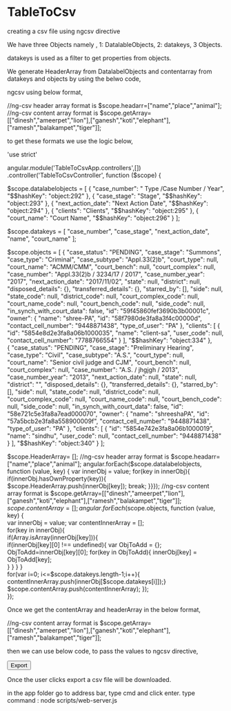 # TableToCsv
creating  a csv file using ngcsv directive


We have three Objects namely , 1: DatalableObjects, 2: datakeys, 3 Objects.

datakeys is used as a filter to get properties from objects.

We generate HeaderArray from DatalabelObjects and contentarray from datakeys and objects by using the belwo code,


ngcsv using below format,

  //ng-csv header array format is $scope.headarr=["name","place","animal"];
//ng-csv content array format is $scope.getArray=[["dinesh","ameerpet","lion"],["ganesh","koti","elephant"],["ramesh","balakampet","tiger"]];

to get these formats we use the logic below,


'use strict'

angular.module('TableToCsvApp.controllers',[])
.controller('TableToCsvController', function ($scope) {
    
$scope.datalabelobjects  = [
    {
      "case_number": " Type /Case Number / Year",
      "$$hashKey": "object:292"
    },
    {
      "case_stage": "Stage",
      "$$hashKey": "object:293"
    },
    {
      "next_action_date": "Next Action Date",
      "$$hashKey": "object:294"
    },
    {
      "clients": "Clients",
      "$$hashKey": "object:295"
    },
    {
      "court_name": "Court Name",
      "$$hashKey": "object:296"
    }
  ];

$scope.datakeys = [
    "case_number",
    "case_stage",
    "next_action_date",
    "name",
    "court_name"
  ];

  $scope.objects = [
    {
      "case_status": "PENDING",
      "case_stage": "Summons",
      "case_type": "Criminal",
      "case_subtype": "Appl.33(2)b",
      "court_type": null,
      "court_name": "ACMM/CMM",
      "court_bench": null,
      "court_complex": null,
      "case_number": "Appl.33(2)b / 3234/17 / 2017",
      "case_number_year": "2017",
      "next_action_date": "2017/11/02",
      "state": null,
      "district": null,
      "disposed_details": {},
      "transferred_details": {},
      "starred_by": [],
      "side": null,
      "state_code": null,
      "district_code": null,
      "court_complex_code": null,
      "court_name_code": null,
      "court_bench_code": null,
      "side_code": null,
      "in_synch_with_court_data": false,
      "id": "59f45860fef3690b3b00001c",
      "owner": {
        "name": "shree-PA",
        "id": "58f7980de3fa8a3f4c00000d",
        "contact_cell_number": "9448871438",
        "type_of_user": "PA"
      },
      "clients": [
        {
          "id": "5854e8d2e3fa8a06b1000035",
          "name": "client-sa",
          "user_code": null,
          "contact_cell_number": "7788766554"
        }
      ],
      "$$hashKey": "object:334"
    },  
    {
      "case_status": "PENDING",
      "case_stage": "Preliminary Hearing",
      "case_type": "Civil",
      "case_subtype": "A.S.",
      "court_type": null,
      "court_name": "Senior civil judge and CJM",
      "court_bench": null,
      "court_complex": null,
      "case_number": "A.S. / jhgjgh / 2013",
      "case_number_year": "2013",
      "next_action_date": null,
      "state": null,
      "district": "",
      "disposed_details": {},
      "transferred_details": {},
      "starred_by": [],
      "side": null,
      "state_code": null,
      "district_code": null,
      "court_complex_code": null,
      "court_name_code": null,
      "court_bench_code": null,
      "side_code": null,
      "in_synch_with_court_data": false,
      "id": "58e721c5e3fa8a7ead000070",
      "owner": {
        "name": "shreeshaPA",
        "id": "57a5bcb2e3fa8a558900009f",
        "contact_cell_number": "9448871438",
        "type_of_user": "PA"
      },
      "clients": [
        {
          "id": "5854e742e3fa8a06b1000019",
          "name": "sindhu",
          "user_code": null,
          "contact_cell_number": "9448871438"
        }
      ],
      "$$hashKey": "object:340"
    }
  ];

  $scope.HeaderArray= []; 
  //ng-csv header array format is $scope.headarr=["name","place","animal"];
  angular.forEach($scope.datalabelobjects, function (value, key) {
     var innerObj = value;
     for(key in innerObj){
      if(innerObj.hasOwnProperty(key)){
          $scope.HeaderArray.push(innerObj[key]);
          break;
      }}});
  //ng-csv content array format is $scope.getArray=[["dinesh","ameerpet","lion"],["ganesh","koti","elephant"],["ramesh","balakampet","tiger"]];
  $scope.contentArray = [];  
  angular.forEach($scope.objects, function (value, key) {      
      var innerObj = value;
      var contentInnerArray = [];      
      for(key in innerObj){       
          if(Array.isArray(innerObj[key])){           
              if(innerObj[key][0] !== undefined){
              var ObjToAdd = {};                
             ObjToAdd=innerObj[key][0];
             for(key in ObjToAdd){
              innerObj[key] = ObjToAdd[key];            
              } } }  }  
      for(var i=0; i<=$scope.datakeys.length-1;i++){
          contentInnerArray.push(innerObj[$scope.datakeys[i]]);}
           $scope.contentArray.push(contentInnerArray);
      });  
});


Once we get the contentArray and headerArray in the below format,

  //ng-csv content array format is $scope.getArray=[["dinesh","ameerpet","lion"],["ganesh","koti","elephant"],["ramesh","balakampet","tiger"]];
  
  then we can use below code, to pass the values to ngcsv directive,
  
  <div ng-controller="TableToCsvController">
        <button type="button" ng-csv="contentArray" csv-header="HeaderArray" filename="Download.csv">Export</button>
</div>



Once the user clicks export a csv file will be downloaded.


in the app folder go to address bar, type cmd and click enter.
type command : node scripts/web-server.js

